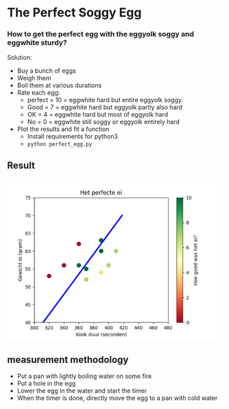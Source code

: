 # The Perfect Soggy Egg
### **How to get the perfect egg with the eggyolk soggy and eggwhite sturdy?**

Solution:
- Buy a bunch of eggs
- Weigh them 
- Boil them at various durations 
- Rate each egg:
   - perfect = 10 = eggwhite hard but entire eggyolk soggy. 
   - Good = 7 = eggwhite hard but eggyolk partly also hard 
   - OK = 4 = eggwhite hard but most of eggyolk hard 
   - No = 0 = eggwhite still soggy or eggyolk entirely hard
- Plot the results and fit a function 
    - Install requirements for python3
    - `python perfect_egg.py`


## Result 
![Perfect egg](results.png "Perfect egg")


## measurement methodology
- Put a pan with lightly boiling water on some fire 
- Put a hole in the egg 
- Lower the egg in the water and start the timer
- When the timer is done, directly move the egg to a pan with cold water 

